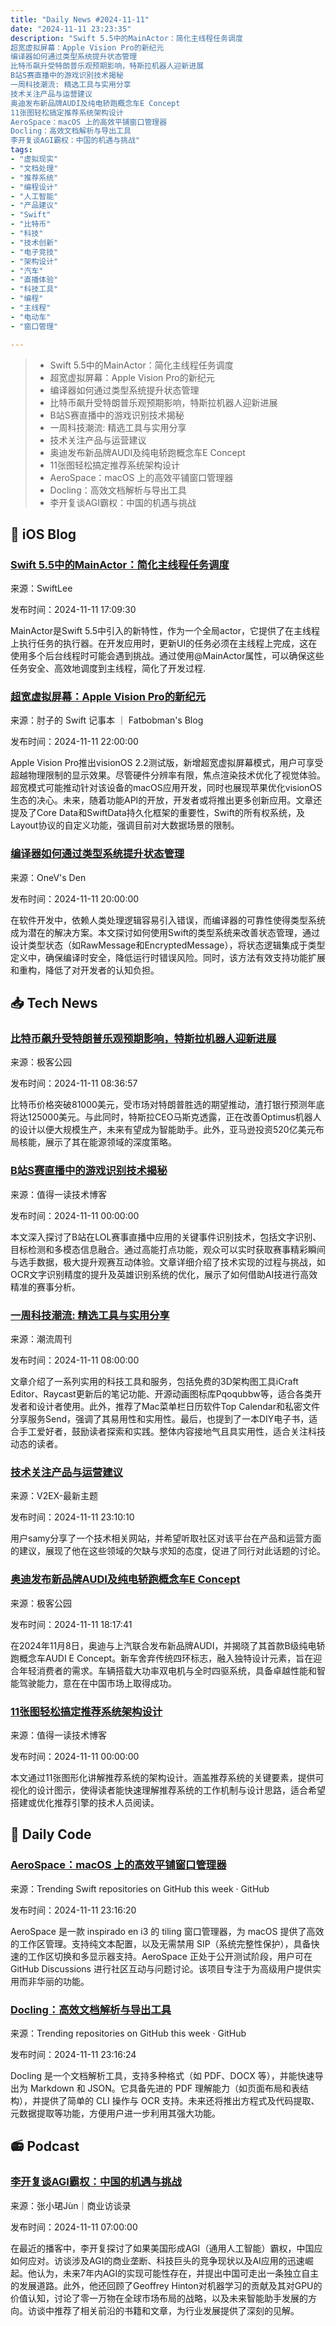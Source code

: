```yaml
---
title: "Daily News #2024-11-11"
date: "2024-11-11 23:23:35"
description: "Swift 5.5中的MainActor：简化主线程任务调度
超宽虚拟屏幕：Apple Vision Pro的新纪元
编译器如何通过类型系统提升状态管理
比特币飙升受特朗普乐观预期影响，特斯拉机器人迎新进展
B站S赛直播中的游戏识别技术揭秘
一周科技潮流: 精选工具与实用分享
技术关注产品与运营建议
奥迪发布新品牌AUDI及纯电轿跑概念车E Concept
11张图轻松搞定推荐系统架构设计
AeroSpace：macOS 上的高效平铺窗口管理器
Docling：高效文档解析与导出工具
李开复谈AGI霸权：中国的机遇与挑战"
tags: 
- "虚拟现实"
- "文档处理"
- "推荐系统"
- "编程设计"
- "人工智能"
- "产品建议"
- "Swift"
- "比特币"
- "科技"
- "技术创新"
- "电子竞技"
- "架构设计"
- "汽车"
- "直播体验"
- "科技工具"
- "编程"
- "主线程"
- "电动车"
- "窗口管理"

---
```


> - Swift 5.5中的MainActor：简化主线程任务调度
> - 超宽虚拟屏幕：Apple Vision Pro的新纪元
> - 编译器如何通过类型系统提升状态管理
> - 比特币飙升受特朗普乐观预期影响，特斯拉机器人迎新进展
> - B站S赛直播中的游戏识别技术揭秘
> - 一周科技潮流: 精选工具与实用分享
> - 技术关注产品与运营建议
> - 奥迪发布新品牌AUDI及纯电轿跑概念车E Concept
> - 11张图轻松搞定推荐系统架构设计
> - AeroSpace：macOS 上的高效平铺窗口管理器
> - Docling：高效文档解析与导出工具
> - 李开复谈AGI霸权：中国的机遇与挑战

## 🍎 iOS Blog

### [Swift 5.5中的MainActor：简化主线程任务调度](https://www.avanderlee.com/swift/mainactor-dispatch-main-thread/)

来源：SwiftLee

发布时间：2024-11-11 17:09:30

MainActor是Swift 5.5中引入的新特性，作为一个全局actor，它提供了在主线程上执行任务的执行器。在开发应用时，更新UI的任务必须在主线程上完成，这在使用多个后台线程时可能会遇到挑战。通过使用@MainActor属性，可以确保这些任务安全、高效地调度到主线程，简化了开发过程.

### [超宽虚拟屏幕：Apple Vision Pro的新纪元](https://fatbobman.com/zh/weekly/issue-057/)

来源：肘子的 Swift 记事本 ｜ Fatbobman's Blog

发布时间：2024-11-11 22:00:00

Apple Vision Pro推出visionOS 2.2测试版，新增超宽虚拟屏幕模式，用户可享受超越物理限制的显示效果。尽管硬件分辨率有限，焦点渲染技术优化了视觉体验。超宽模式可能推动针对该设备的macOS应用开发，同时也展现苹果优化visionOS生态的决心。未来，随着功能API的开放，开发者或将推出更多创新应用。文章还提及了Core Data和SwiftData持久化框架的重要性，Swift的所有权系统，及Layout协议的自定义功能，强调目前对大数据场景的限制。

### [编译器如何通过类型系统提升状态管理](https://onevcat.com/2024/11/type-as-state/)

来源：OneV's Den

发布时间：2024-11-11 20:00:00

在软件开发中，依赖人类处理逻辑容易引入错误，而编译器的可靠性使得类型系统成为潜在的解决方案。本文探讨如何使用Swift的类型系统来改善状态管理，通过设计类型状态（如RawMessage和EncryptedMessage），将状态逻辑集成于类型定义中，确保编译时安全，降低运行时错误风险。同时，该方法有效支持功能扩展和重构，降低了对开发者的认知负担。

## 📥 Tech News

### [比特币飙升受特朗普乐观预期影响，特斯拉机器人迎新进展](http://www.geekpark.net/news/342908)

来源：极客公园

发布时间：2024-11-11 08:36:57

比特币价格突破81000美元，受市场对特朗普胜选的期望推动，渣打银行预测年底将达125000美元。与此同时，特斯拉CEO马斯克透露，正在改善Optimus机器人的设计以便大规模生产，未来有望成为智能助手。此外，亚马逊投资520亿美元布局核能，展示了其在能源领域的深度策略。

### [B站S赛直播中的游戏识别技术揭秘](https://mp.weixin.qq.com/s/Y0QA3FwPFbZ6FSo5X1hywQ)

来源：值得一读技术博客

发布时间：2024-11-11 00:00:00

本文深入探讨了B站在LOL赛事直播中应用的关键事件识别技术，包括文字识别、目标检测和多模态信息融合。通过高能打点功能，观众可以实时获取赛事精彩瞬间与选手数据，极大提升观赛互动体验。文章详细介绍了技术实现的过程与挑战，如OCR文字识别精度的提升及英雄识别系统的优化，展示了如何借助AI技进行高效精准的赛事分析。

### [一周科技潮流: 精选工具与实用分享](https://weekly.tw93.fun/posts/199-%E9%94%AE%E7%9B%98%E9%BC%A0%E6%A0%87/)

来源：潮流周刊

发布时间：2024-11-11 08:00:00

文章介绍了一系列实用的科技工具和服务，包括免费的3D架构图工具iCraft Editor、Raycast更新后的笔记功能、开源动画图标库Pqoqubbw等，适合各类开发者和设计者使用。此外，推荐了Mac菜单栏日历软件Top Calendar和私密文件分享服务Send，强调了其易用性和实用性。最后，也提到了一本DIY电子书，适合手工爱好者，鼓励读者探索和实践。整体内容接地气且具实用性，适合关注科技动态的读者。

### [技术关注产品与运营建议](https://www.v2ex.com/t/1088687)

来源：V2EX-最新主题

发布时间：2024-11-11 23:10:10

用户samy分享了一个技术相关网站，并希望听取社区对该平台在产品和运营方面的建议，展现了他在这些领域的欠缺与求知的态度，促进了同行对此话题的讨论。

### [奥迪发布新品牌AUDI及纯电轿跑概念车E Concept](http://www.geekpark.net/news/342906)

来源：极客公园

发布时间：2024-11-11 18:17:41

在2024年11月8日，奥迪与上汽联合发布新品牌AUDI，并揭晓了其首款B级纯电轿跑概念车AUDI E Concept。新车舍弃传统四环标志，融入独特设计元素，旨在迎合年轻消费者的需求。车辆搭载大功率双电机与全时四驱系统，具备卓越性能和智能驾驶能力，意在在中国市场上取得成功。

### [11张图轻松搞定推荐系统架构设计](https://mp.weixin.qq.com/s/5gdsNcreeQw5liqpQoDMQg)

来源：值得一读技术博客

发布时间：2024-11-11 00:00:00

本文通过11张图形化讲解推荐系统的架构设计。涵盖推荐系统的关键要素，提供可视化的设计图示，使得读者能快速理解推荐系统的工作机制与设计思路，适合希望搭建或优化推荐引擎的技术人员阅读。

## 💾 Daily Code

### [AeroSpace：macOS 上的高效平铺窗口管理器](https://github.com/nikitabobko/AeroSpace)

来源：Trending Swift repositories on GitHub this week · GitHub

发布时间：2024-11-11 23:16:20

AeroSpace 是一款 inspirado en i3 的 tiling 窗口管理器，为 macOS 提供了高效的工作区管理。支持纯文本配置，以及无需禁用 SIP（系统完整性保护），具备快速的工作区切换和多显示器支持。AeroSpace 正处于公开测试阶段，用户可在 GitHub Discussions 进行社区互动与问题讨论。该项目专注于为高级用户提供实用而非华丽的功能。

### [Docling：高效文档解析与导出工具](https://github.com/DS4SD/docling)

来源：Trending repositories on GitHub this week · GitHub

发布时间：2024-11-11 23:16:24

Docling 是一个文档解析工具，支持多种格式（如 PDF、DOCX 等），并能快速导出为 Markdown 和 JSON。它具备先进的 PDF 理解能力（如页面布局和表结构），并提供了简单的 CLI 操作与 OCR 支持。未来还将推出方程式及代码提取、元数据提取等功能，方便用户进一步利用其强大功能。

## 📻 Podcast

### [李开复谈AGI霸权：中国的机遇与挑战](https://www.xiaoyuzhoufm.com/episode/6730aa0bf373fe5d4d215d0c)

来源：张小珺Jùn｜商业访谈录

发布时间：2024-11-11 07:00:00

在最近的播客中，李开复探讨了如果美国形成AGI（通用人工智能）霸权，中国应如何应对。访谈涉及AGI的商业垄断、科技巨头的竞争现状以及AI应用的迅速崛起。他认为，未来7年内AGI的实现可能性存在，并提出中国可走出一条独立自主的发展道路。此外，他还回顾了Geoffrey Hinton对机器学习的贡献及其对GPU的价值认知，讨论了零一万物在全球市场布局的战略，以及未来智能助手发展的方向。访谈中推荐了相关前沿的书籍和文章，为行业发展提供了深刻的见解。
